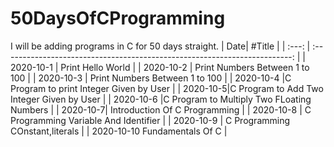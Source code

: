 # 50DaysOfCProgramming
I will be adding programs in C for 50 days straight.
|  Date|                                   #Title                                   |
| :---: | :------------------------------------------------------------------------: |
|  2020-10-1   |                              Print Hello World                     |
|  2020-10-2   | Print Numbers Between 1 to 100                                                 |
|  2020-10-3   | Print Numbers Between 1 to 100                                                 |
|  2020-10-4 |C Program to print Integer Given by User                                                  |
|  2020-10-5|C Program to Add Two Integer Given by User                                                  |
|  2020-10-6 |C Program to Multiply Two FLoating Numbers                                                    |
|  2020-10-7| Introduction Of C Programming                                                   |
|  2020-10-8 | C Programming Variable And Identifier                                                  |
|  2020-10-9 | C Programming COnstant,literals                                                   |
|  2020-10-10 Fundamentals Of C                                                   |
